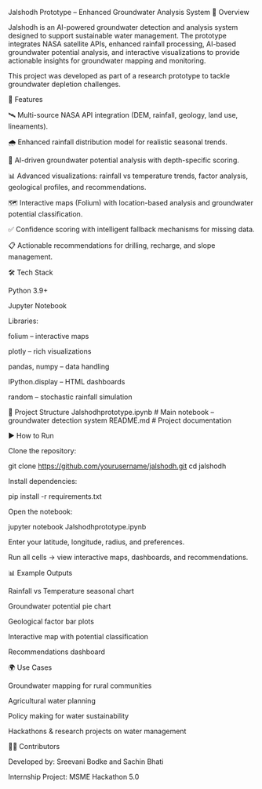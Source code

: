 Jalshodh Prototype – Enhanced Groundwater Analysis System
📌 Overview

Jalshodh is an AI-powered groundwater detection and analysis system designed to support sustainable water management.
The prototype integrates NASA satellite APIs, enhanced rainfall processing, AI-based groundwater potential analysis, and interactive visualizations to provide actionable insights for groundwater mapping and monitoring.

This project was developed as part of a research prototype to tackle groundwater depletion challenges.

🚀 Features

🛰️ Multi-source NASA API integration (DEM, rainfall, geology, land use, lineaments).

🌧️ Enhanced rainfall distribution model for realistic seasonal trends.

🤖 AI-driven groundwater potential analysis with depth-specific scoring.

📊 Advanced visualizations: rainfall vs temperature trends, factor analysis, geological profiles, and recommendations.

🗺️ Interactive maps (Folium) with location-based analysis and groundwater potential classification.

✅ Confidence scoring with intelligent fallback mechanisms for missing data.

📋 Actionable recommendations for drilling, recharge, and slope management.

🛠️ Tech Stack

Python 3.9+

Jupyter Notebook

Libraries:

folium – interactive maps

plotly – rich visualizations

pandas, numpy – data handling

IPython.display – HTML dashboards

random – stochastic rainfall simulation

📂 Project Structure
Jalshodhprototype.ipynb   # Main notebook – groundwater detection system
README.md                 # Project documentation

▶️ How to Run

Clone the repository:

git clone https://github.com/yourusername/jalshodh.git
cd jalshodh


Install dependencies:

pip install -r requirements.txt


Open the notebook:

jupyter notebook Jalshodhprototype.ipynb


Enter your latitude, longitude, radius, and preferences.

Run all cells → view interactive maps, dashboards, and recommendations.

📊 Example Outputs

Rainfall vs Temperature seasonal chart

Groundwater potential pie chart

Geological factor bar plots

Interactive map with potential classification

Recommendations dashboard

🌍 Use Cases

Groundwater mapping for rural communities

Agricultural water planning

Policy making for water sustainability

Hackathons & research projects on water management

🧑‍💻 Contributors

Developed by: Sreevani Bodke and Sachin Bhati

Internship Project: MSME Hackathon 5.0
